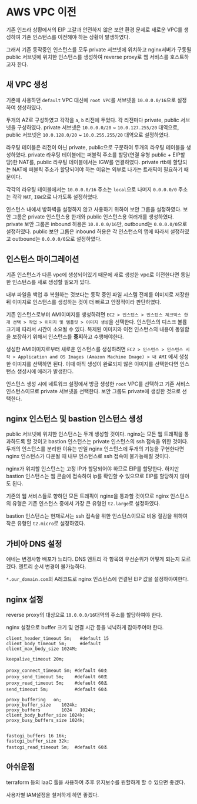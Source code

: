 # AWS VPC 이전

기존 인프라 상황에서의 EIP 고갈과 안전하지 않은 보안 환경 문제로 새로운 VPC를 생성하여 기존 인스턴스를 이전해야 하는 상황이 발생하였다.

그래서 기존 동작중인 인스턴스를 모두 private 서브넷에 위치하고 nginx서버가 구동될 public 서브넷에 위치한 인스턴스를 생성하여 reverse proxy로 웹 서비스를 호스트하고자 한다.

## 새 VPC 생성

기존에 사용하던 `default` VPC 대신에 `root VPC`를 서브넷을 `10.0.0.0/16`으로 설정하여 생성하였다.

두개의 AZ로 구성하였고 각각을 `a`, `b` 리전에 두었다. 각 리전마다 private, public 서브넷을 구성하였다. private 서브넷은 `10.0.0.0/20` ~ `10.0.127.255/20` 대역으로, public 서브넷은 `10.0.128.0/20` ~ `10.0.255.255/20` 대역으로 설정하였다.

라우팅 테이블은 리전이 아닌 private, public으로 구분하여 두개의 라우팅 테이블을 생성하였다. private 라우팅 테이블에는 퍼블릭 주소를 할당(연결 유형 public + EIP할당)한 NAT를, public 라우팅 테이블에서는 IGW를 연결하였다. private rtb에 할당되는 NAT에 퍼블릭 주소가 할당되어야 하는 이유는 외부로 나가는 트래픽이 필요하기 때문이다.

각각의 라우팅 테이블에서는 `10.0.0.0/16` 주소는 `local`으로 나머지 `0.0.0.0/0` 주소는 각각 `NAT`, `IGW`으로 나가도록 설정하였다.

인스턴스 내에서 방화벽을 설정하지 않고 사용하기 위하여 보안 그룹을 설정하였다. 보안 그룹은 private 인스턴스용 한개와 public 인스턴스용 여러개를 생성하였다. private 보안 그룹은 inbound 허용은 `10.0.0.0/16`만, outbound는 `0.0.0.0/0`으로 설정하였다. public 보안 그룹은 inbound 허용은 각 인스턴스의 앱에 따라서 설정하였고 outbound는 `0.0.0.0/0`으로 설정하였다. 


## 인스턴스 마이그레이션

기존 인스턴스가 다른 vpc에 생성되어있기 때문에 새로 생성한 vpc로 이전한다면 동일한 인스턴스를 새로 생성할 필요가 있다. 

내부 파일을 백업 후 복원하는 것보다는 동작 중인 파일 시스템 전체를 이미지로 저장한 뒤 이미지로 인스턴스를 생성하는 것이 더 빠르고 안정적이라 판단하였다.

기존 인스턴스로부터 AMI이미지를 생성하려면 `EC2 > 인스턴스 > 인스턴스 체크박스 한개 선택 > 작업 > 이미지 및 템플릿 > 이미지 생성`을 선택한다. 인스턴스의 디스크 볼륨 크기에 따라서 시간이 소요될 수 있다. 복제된 이미지와 이전 인스턴스의 내용이 동일함을 보장하기 위해서 인스턴스를 **중지**하고 수행해야한다. 

생성한 AMI이미지로부터 새로운 인스턴스를 생성하려면 `EC2 > 인스턴스 > 인스턴스 시작 > Application and OS Images (Amazon Machine Image) > 내 AMI` 에서 생성한 이미지를 선택하면 된다. 이때 아직 생성이 완료되지 않은 이미지를 선택한다면 인스턴스 생성시에 에러가 발생한다.

인스턴스 생성 시에 네트워크 설정에서 방금 생성한 `root` VPC를 선택하고 기존 서비스 인스턴스이므로 private 서브넷을 선택한다. 보안 그룹도 private에 생성한 것으로 선택한다.

## nginx 인스턴스 및 bastion 인스턴스 생성

public 서브넷에 위치한 인스턴스는 두개 생성할 것이다. nginx는 모든 웹 트래픽을 통과하도록 할 것이고 bastion 인스턴스는 private 인스턴스의 ssh 접속을 위한 것이다. 두개의 인스턴스를 분리한 이유는 만일 nginx 인스턴스에 두개의 기능을 구현한다면 nginx 인스턴스가 다운될 때 내부 인스턴스로 ssh 접속이 불가능해질 것이다.

nginx가 위치할 인스턴스는 고정 IP가 할당되어야 하므로 EIP를 할당한다. 하지만 bastion 인스턴스는 웹 콘솔에 접속하여 ip를 확인할 수 있으므로 EIP를 할당하지 않아도 된다.

기존의 웹 서비스들로 향하던 모든 트래픽이 nginx을 통과할 것이므로 nginx 인스턴스의 유형은 기존 인스턴스 중에서 가장 큰 유형인 `t2.large`로 설정하였다. 

bastion 인스턴스는 현재로서는 ssh 접속을 위한 인스턴스이므로 비용 절감을 위하여 작은 유형인 `t2.micro`로 설정하였다.

## 가비아 DNS 설정

얘네는 변경사항 배포가 느리다. DNS 엔트리 각 항목의 우선순위가 어떻게 되는지 모르겠다. 엔트리 순서 변경이 불가능하다.

`*.our_domain.com`의 A레코드로 nginx 인스턴스에 연결된 EIP 값을 설정하야여한다.

## nginx 설정

reverse proxy의 대상으로 `10.0.0.0/16`대역의 주소를 할당하여야 한다.

nginx 설정으로 buffer 크기 및 연결 시간 등을 넉넉하게 잡아주어야 한다. 

```nginx
client_header_timeout 5m;   #default 15
client_body_timeout 5m;     #default
client_max_body_size 1024M;

keepalive_timeout 20m;

proxy_connect_timeout 5m; #default 60초
proxy_send_timeout 5m;    #default 60초
proxy_read_timeout 5m;    #default 60초
send_timeout 5m;          #default 60초

proxy_buffering   on;
proxy_buffer_size    1024k;
proxy_buffers        1024   1024k;
client_body_buffer_size 1024k;
proxy_busy_buffers_size 1024k;


fastcgi_buffers 16 16k;
fastcgi_buffer_size 32k;
fastcgi_read_timeout 5m;  #default 60초
```

## 아쉬운점

terraform 등의 IaaC 툴을 사용하여 추후 유지보수를 원할하게 할 수 있으면 좋겠다.

사용자별 IAM설정을 철저하게 하면 좋겠다.
